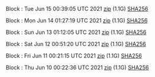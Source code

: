 Block [](https://testnet-insight.dashevo.org/insight/block/): Tue Jun 15 00:39:05 UTC 2021 [zip](https://dash-bootstrap.ams3.digitaloceanspaces.com/testnet/2021-06-15/bootstrap.dat.zip) (1.1G) [SHA256](https://dash-bootstrap.ams3.digitaloceanspaces.com/testnet/2021-06-15/sha256.txt)

Block [](https://testnet-insight.dashevo.org/insight/block/): Mon Jun 14 01:27:19 UTC 2021 [zip](https://dash-bootstrap.ams3.digitaloceanspaces.com/testnet/2021-06-14/bootstrap.dat.zip) (1.1G) [SHA256](https://dash-bootstrap.ams3.digitaloceanspaces.com/testnet/2021-06-14/sha256.txt)

Block [](https://testnet-insight.dashevo.org/insight/block/): Sun Jun 13 01:12:05 UTC 2021 [zip](https://dash-bootstrap.ams3.digitaloceanspaces.com/testnet/2021-06-13/bootstrap.dat.zip) (1.1G) [SHA256](https://dash-bootstrap.ams3.digitaloceanspaces.com/testnet/2021-06-13/sha256.txt)

Block [](https://testnet-insight.dashevo.org/insight/block/): Sat Jun 12 00:51:20 UTC 2021 [zip](https://dash-bootstrap.ams3.digitaloceanspaces.com/testnet/2021-06-12/bootstrap.dat.zip) (1.1G) [SHA256](https://dash-bootstrap.ams3.digitaloceanspaces.com/testnet/2021-06-12/sha256.txt)

Block [](https://testnet-insight.dashevo.org/insight/block/): Fri Jun 11 00:21:15 UTC 2021 [zip](https://dash-bootstrap.ams3.digitaloceanspaces.com/testnet/2021-06-11/bootstrap.dat.zip) (1.1G) [SHA256](https://dash-bootstrap.ams3.digitaloceanspaces.com/testnet/2021-06-11/sha256.txt)

Block [](https://testnet-insight.dashevo.org/insight/block/): Thu Jun 10 00:22:36 UTC 2021 [zip](https://dash-bootstrap.ams3.digitaloceanspaces.com/testnet/2021-06-10/bootstrap.dat.zip) (1.1G) [SHA256](https://dash-bootstrap.ams3.digitaloceanspaces.com/testnet/2021-06-10/sha256.txt)
